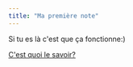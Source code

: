 ```yaml
---
title: "Ma première note"
---
```


Si tu es là c'est que ça fonctionne:)

[C'est quoi le savoir?](notes/leSavoir.md)